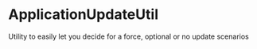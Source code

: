 # ApplicationUpdateUtil
Utility to easily let you decide for a force, optional or no update scenarios

